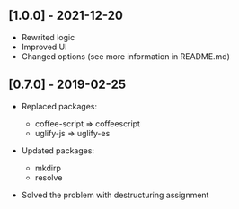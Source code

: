 ## [1.0.0] - 2021-12-20

- Rewrited logic
- Improved UI
- Changed options (see more information in README.md)

## [0.7.0] - 2019-02-25

- Replaced packages:
    - coffee-script => coffeescript
    - uglify-js => uglify-es

- Updated packages:
    - mkdirp
    - resolve

- Solved the problem with destructuring assignment
